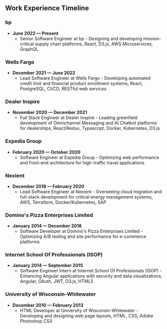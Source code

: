 ## Work Experience Timeline

### **bp**

- **June 2022 — Present**
  - Senior Software Engineer at bp - Designing and developing mission-critical supply chain platforms, React, D3.js, AWS Microservices, GraphQL

### **Wells Fargo**

- **December 2021 — June 2022**
  - Lead Software Engineer at Wells Fargo - Developing automated credit limit and financial product enrollment systems, React, PostgreSQL, CI/CD, RESTful web services

### **Dealer Inspire**

- **November 2020 — December 2021**
  - Full Stack Engineer at Dealer Inspire - Leading greenfield development of Omnichannel Messaging and AI Chatbot platforms for dealerships, React/Redux, Typescript, Docker, Kubernetes, D3.js

### **Expedia Group**

- **February 2020 — October 2020**
  - Software Engineer at Expedia Group - Optimizing web performance and front-end architecture for high-traffic travel applications

### **Nexient**

- **December 2018 — February 2020**
  - Lead Software Engineer at Nexient - Overseeing cloud migration and full-stack development for critical energy management systems, AWS, Terraform, Docker/Kubernetes, SAP

### **Domino's Pizza Enterprises Limited**

- **January 2014 — December 2018**
  - Software Developer at Domino's Pizza Enterprises Limited - Optimizing A/B testing and site performance for e-commerce platforms

### **Internet School Of Professionals (ISOP)**

- **January 2014 — September 2015**
  - Software Engineer Intern at Internet School Of Professionals (ISOP) - Enhancing Angular applications with security and data visualizations, Angular, OAuth, JWT, D3.js, HTML5

### **University of Wisconsin-Whitewater**

- **December 2010 — February 2013**
  - HTML Developer at University of Wisconsin-Whitewater - Developing and designing web page layouts, HTML, CSS, Adobe Photoshop CS3
